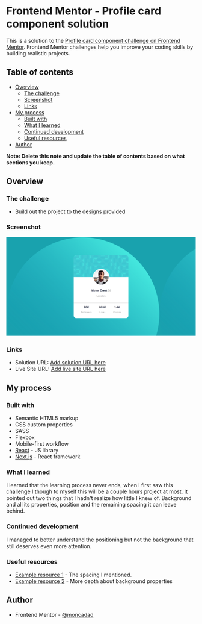 # Frontend Mentor - Profile card component solution

This is a solution to the [Profile card component challenge on Frontend Mentor](https://www.frontendmentor.io/challenges/profile-card-component-cfArpWshJ). Frontend Mentor challenges help you improve your coding skills by building realistic projects.

## Table of contents

- [Overview](#overview)
  - [The challenge](#the-challenge)
  - [Screenshot](#screenshot)
  - [Links](#links)
- [My process](#my-process)
  - [Built with](#built-with)
  - [What I learned](#what-i-learned)
  - [Continued development](#continued-development)
  - [Useful resources](#useful-resources)
- [Author](#author)

**Note: Delete this note and update the table of contents based on what sections you keep.**

## Overview

### The challenge

- Build out the project to the designs provided

### Screenshot

![](/screenshot.png)

### Links

- Solution URL: [Add solution URL here](https://your-solution-url.com)
- Live Site URL: [Add live site URL here](https://your-live-site-url.com)

## My process

### Built with

- Semantic HTML5 markup
- CSS custom properties
- SASS
- Flexbox
- Mobile-first workflow
- [React](https://reactjs.org/) - JS library
- [Next.js](https://nextjs.org/) - React framework

### What I learned

I learned that the learning process never ends, when i first saw this challenge I though to myself this will be a couple hours project at most.
It pointed out two things that I hadn't realize how little I knew of.
Background and all its properties, position and the remaining spacing it can leave behind.

### Continued development

I managed to better understand the positioning but not the background that still deserves even more attention.

### Useful resources

- [Example resource 1](https://stackoverflow.com/questions/5229081/positionrelative-leaves-an-empty-space) - The spacing I mentioned.
- [Example resource 2](https://developer.mozilla.org/en-US/docs/Web/CSS/background) - More depth about background properties

## Author

- Frontend Mentor - [@moncadad](https://www.frontendmentor.io/profile/moncadad)
